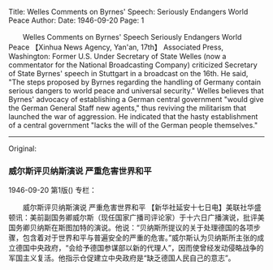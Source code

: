 Title: Welles Comments on Byrnes' Speech: Seriously Endangers World Peace
Author:
Date: 1946-09-20
Page: 1

　　Welles Comments on Byrnes' Speech
    Seriously Endangers World Peace
    【Xinhua News Agency, Yan'an, 17th】 Associated Press, Washington: Former U.S. Under Secretary of State Welles (now a commentator for the National Broadcasting Company) criticized Secretary of State Byrnes' speech in Stuttgart in a broadcast on the 16th. He said, "The steps proposed by Byrnes regarding the handling of Germany contain serious dangers to world peace and universal security." Welles believes that Byrnes' advocacy of establishing a German central government "would give the German General Staff new agents," thus reviving the militarism that launched the war of aggression. He indicated that the hasty establishment of a central government "lacks the will of the German people themselves."



<hr /> 

Original: 


### 威尔斯评贝纳斯演说  严重危害世界和平

1946-09-20
第1版()
专栏：

　　威尔斯评贝纳斯演说
    严重危害世界和平
    【新华社延安十七日电】美联社华盛顿讯：美前副国务卿威尔斯（现任国家广播司评论家）于十六日广播演说，批评美国务卿贝纳斯在斯图加特的演说。他说：“贝纳斯所提议的关于处理德国的各项步骤，包含着对于世界和平与普遍安全的严重的危害。”威尔斯认为贝纳斯所主张的成立德国中央政府，“会给予德国参谋部以新的代理人”，因而使曾经发动侵略战争的军国主义复活。他指示仓促建立中央政府是“缺乏德国人民自己的意志”。
